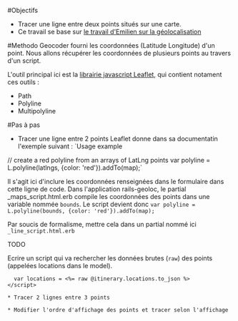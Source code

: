 #Objectifs
* Tracer une ligne entre deux points situés sur une carte.
* Ce travail se base sur [le travail d'Emilien sur la géolocalisation](https://github.com/simplonco/rails-geoloc)

#Methodo
Geocoder fourni les coordonnées (Latitude Longitude) d'un point.
Nous allons récupérer les coordonnées de plusieurs points au travers d'un script.

L'outil principal ici est la [librairie javascript Leaflet](http://leafletjs.com/reference.html), qui contient notament ces outils :
* Path
* Polyline
* Multipolyline

#Pas à pas
 * Tracer une ligne entre 2 points
Leaflet donne dans sa documentatin l'exemple suivant : 
`Usage example

// create a red polyline from an arrays of LatLng points
var polyline = L.polyline(latlngs, {color: 'red'}).addTo(map);`

Il s'agit ici d'inclure les coordonnées renseignées dans le formulaire dans cette ligne de code. 
Dans l'application rails-geoloc, le partial _maps_script.html.erb compile les coordonnées des points dans une variable nommée `bounds`.
Le script devient donc
`var polyline = L.polyline(bounds, {color: 'red'}).addTo(map);`

Par soucis de formalisme, mettre cela dans un partial nommé ici `_line_script.html.erb`


TODO

Ecrire un script qui va rechercher les données brutes (`raw`) des points (appelées locations dans le model).

``` <script>
  var locations = <%= raw @itinerary.locations.to_json %>
</script>

* Tracer 2 lignes entre 3 points

* Modifier l'ordre d'affichage des points et tracer selon l'affichage
